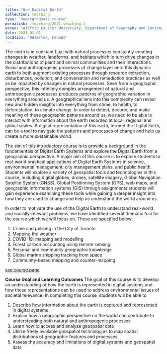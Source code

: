 ```yaml
---
title: "Our Digital Earth"
collection: teaching
type: "Undergraduate course"
permalink: /teaching/2021-teaching-1
venue: "Wilfrid Laurier University, Department of Geography and Environmental Studies"
date: 2021-01-01
location: "Waterloo, Canada"
---
```


The earth is in constant flux; with natural processes constantly creating changes in weather, landforms, and habitats which in turn drive changes in the distributions of plant and animal communities and their interactions. Social and anthropogenic processes of change layer onto this dynamic earth to both augment existing processes through resource extraction, disturbances, pollution, and conversation and remediation practices as well as be impacted by changes in natural processes. Seen from a geographic perspective, this infinitely complex arrangement of natural and anthropogenic processes produces patterns of geographic variation in everything around us. A geographical lens into this complexity can reveal new and hidden insights into everything from crime, to health, to deforestation, to climate change. In order to detect, decode, and make meaning of these geographic patterns around us, we need to be able to interact with information about the earth recorded at local, regional and global scales. A digital representation of this earth, termed the Digital Earth, can be a tool to navigate the patterns and processes of change and help us create a more sustainable world. 

The aim of this introductory course is to provide a background in the fundamentals of Digital Earth Systems and explore the Digital Earth from a geographic perspective. A major aim of this course is to expose students to real-world practical applications of Digital Earth Systems in science, environmental management, city management plans, and public health. Students will explore a variety of geospatial tools and technologies in this course, including digital globes, drones, satellite imagery, Global Navigation Satellite System (GNSS), Global Positioning System (GPS), web maps, and geographic information systems (GIS)  through assignments students will gain experience examining these tools while gaining a deeper insight into how they are used to change and help us understand the world around us.   

In order to motivate the use of the Digital Earth to understand real-world and socially-relevant problems, we have identified several thematic foci for the course which we will focus on. These are specified below;
1.	Crime and policing in the City of Toronto
2.	Mapping the weather
3.	COVID-19; mapping and modelling
4.	Forest carbon accounting using remote sensing
5.	Personal and community geographic knowledge
6.	Global marine shipping tracking from space
7.	Community-based mapping and counter-mapping

[see course page](https://colinr23.github.io/GESC151/)

**Course Goal and Learning Outcomes**
The goal of this course is to develop an understanding of how the earth is represented in digital systems and how these representations can be used to address environmental issues of societal relevance. In completing this course, students will be able to:

1.	Describe how information about the earth is captured and represented in digital systems
2.	Explain how a geographic perspective on the world can contribute to understanding both natural and anthropogenic processes
3.	Learn how to access and analyze geospatial data
4.	Utilize freely available geospatial technologies to map spatial distributions of geographic features and processes
5.	Assess the accuracy and limitations of digital systems and geospatial data

